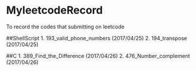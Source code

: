 # MyleetcodeRecord
To record the codes that submitting on leetcode

##ShellScript
	1. 193_valid_phone_numbers (2017/04/25)
	2. 194_transpose (2017/04/25)

##C
	1. 389_Find_the_Difference (2017/04/26)
	2. 476_Number_complement (2017/04/26)
